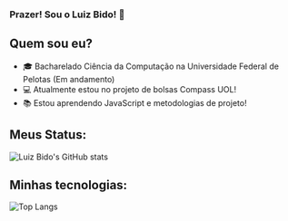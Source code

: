 ### Prazer! Sou o Luiz Bido! 👋

## Quem sou eu?
- 🎓 Bacharelado Ciência da Computação na Universidade Federal de Pelotas (Em andamento)
- 💻 Atualmente estou no projeto de bolsas Compass UOL!
- 📚 Estou aprendendo JavaScript e metodologias de projeto!

## Meus Status:

![Luiz Bido's GitHub stats](https://github-readme-stats.vercel.app/api?username=LuizBidoo&show_icons=true&theme=onedark)

## Minhas tecnologias:

![Top Langs](https://github-readme-stats.vercel.app/api/top-langs/?username=LuizBidoo&layout=compact)
